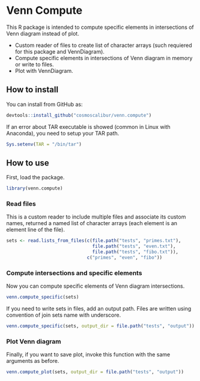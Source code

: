 # Venn Compute

This R package is intended to compute specific elements in intersections of Venn
diagram instead of plot.

- Custom reader of files to create list of character arrays (such requiered for
  this package and VennDiagram).
- Compute specific elements in intersections of Venn diagram in memory or write
  to files.
- Plot with VennDiagram.

## How to install

You can install from GitHub as:

```r
devtools::install_github("cosmoscalibur/venn.compute")
```

If an error about TAR executable is showed (common in Linux with Anaconda), you
need to setup your TAR path.

```r
Sys.setenv(TAR = "/bin/tar")
```

## How to use

First, load the package.

```r
library(venn.compute)
```

### Read files

This is a custom reader to include multiple files and associate its custom
names, returned a named list of character arrays (each element is an element
line of the file).

```r
sets <- read.lists_from_files(c(file.path("tests", "primes.txt"),
                                file.path("tests", "even.txt"),
                                file.path("tests", "fibo.txt")),
                              c("primes", "even", "fibo"))
```

### Compute intersections and specific elements

Now you can compute specific elements of Venn diagram intersections.

```r
venn.compute_specific(sets)
```

If you need to write sets in files, add an output path. Files are written
using convention of join sets name with underscore.

```r
venn.compute_specific(sets, output_dir = file.path("tests", "output"))
```

### Plot Venn diagram

Finally, if you want to save plot, invoke this function with the same arguments
as before.

```r
venn.compute_plot(sets, output_dir = file.path("tests", "output"))
```

